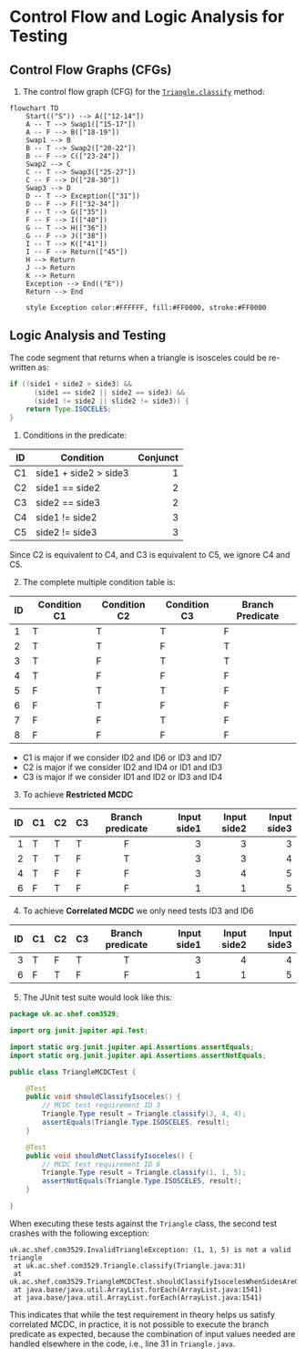 # Control Flow and Logic Analysis for Testing

## Control Flow Graphs (CFGs)

1. The control flow graph (CFG) for the [`Triangle.classify`](../code/lib/src/main/java/uk/ac/shef/com3529/Triangle.java) method:
   
```mermaid
flowchart TD
    Start(("S")) --> A(["12-14"])
    A -- T --> Swap1(["15-17"])
    A -- F --> B(["18-19"])
    Swap1 --> B
    B -- T --> Swap2(["20-22"])
    B -- F --> C(["23-24"])
    Swap2 --> C
    C -- T --> Swap3(["25-27"])
    C -- F --> D(["28-30"])
    Swap3 --> D
    D -- T --> Exception(["31"])
    D -- F --> F(["32-34"])
    F -- T --> G(["35"])
    F -- F --> I(["40"])
    G -- T --> H(["36"])
    G -- F --> J(["38"])
    I -- T --> K(["41"])
    I -- F --> Return(["45"])
    H --> Return
    J --> Return
    K --> Return
    Exception --> End(("E"))
    Return --> End

    style Exception color:#FFFFFF, fill:#FF0000, stroke:#FF0000
```

## Logic Analysis and Testing


The code segment that returns when a triangle is isosceles could be re-written as:

```java
if ((side1 + side2 > side3) &&
      (side1 == side2 || side2 == side3) &&
      (side1 != side2 || slide2 != side3)) {
    return Type.ISOCELES;
}
```

1. Conditions in the predicate:

<center>

| ID  | Condition | Conjunct |
| --- | --------- | --------: |
| C1  | side1 + side2 \> side3 | 1 |
| C2  | side1 == side2         | 2 |
| C3  | side2 == side3         | 2 |
| C4  | side1 != side2         | 3 |
| C5  | side2 != side3         | 3 |

</center>

Since C2 is equivalent to C4, and C3 is equivalent to C5, we ignore C4
and C5.

2. The complete multiple condition table is:

<center>

| ID | Condition C1 | Condition C2 | Condition C3 | Branch Predicate |
| --- | -------- | ------ | ------- |------- |
| 1   | T    | T    | T   | F  |
| 2   | T    | T    | F   | T  |
| 3   | T    | F    | T   | T  |
| 4   | T    | F    | F   | F  |
| 5   | F    | T    | T   | F  |
| 6   | F    | T    | F   | F  |
| 7   | F    | F    | T   | F  |
| 8   | F    | F    | F   | F  |

</center>

- C1 is major if we consider ID2 and ID6 or ID3 and ID7
- C2 is major if we consider ID2 and ID4 or ID1 and ID3
- C3 is major if we consider ID1 and ID2 or ID3 and ID4

3. To achieve **Restricted MCDC**

<center>

| ID  |  C1 |  C2 |  C3 | Branch predicate | Input side1 | Input side2 | Input side3 |
| ---:| --- | --- | --- | :--------------: | ----------: | ----------: | ----------: |
|   1 |   T |   T | T   |       F          |      3      |       3     |           3 |
|   2 |   T |   T | F   |       T          |      3      |       3     |           4 |
|   4 |   T |   F | F   |       F          |      3      |       4     |           5 |
|   6 |   F |   T | F   |       F          |      1      |       1     |           5 |

</center>

4. To achieve **Correlated MCDC** we only need tests ID3 and ID6

<center>

| ID  |  C1 |  C2 |  C3 | Branch predicate | Input side1 | Input side2 | Input side3 |
| ---:| --- | --- | --- | :--------------: | ----------: | ----------: | ----------: |
|   3 |   T |   F | T   |       T          |      3      |       4     |           4 |
|   6 |   F |   T | F   |       F          |      1      |       1     |           5 |

</center>

5. The JUnit test suite would look like this:

```java
package uk.ac.shef.com3529;

import org.junit.jupiter.api.Test;

import static org.junit.jupiter.api.Assertions.assertEquals;
import static org.junit.jupiter.api.Assertions.assertNotEquals;

public class TriangleMCDCTest {

    @Test
    public void shouldClassifyIsoceles() {
        // MCDC test requirement ID 3
        Triangle.Type result = Triangle.classify(3, 4, 4);
        assertEquals(Triangle.Type.ISOSCELES, result);
    }

    @Test
    public void shouldNotClassifyIsoceles() {
        // MCDC test requirement ID 6
        Triangle.Type result = Triangle.classify(1, 1, 5);
        assertNotEquals(Triangle.Type.ISOSCELES, result);
    }

}
```

When executing these tests against the `Triangle` class, the second test crashes with the following exception:

```
uk.ac.shef.com3529.InvalidTriangleException: (1, 1, 5) is not a valid triangle
 at uk.ac.shef.com3529.Triangle.classify(Triangle.java:31)
 at uk.ac.shef.com3529.TriangleMCDCTest.shouldClassifyIsocelesWhenSidesAreOutOfOrder(TriangleMCDCTest.java:21)
 at java.base/java.util.ArrayList.forEach(ArrayList.java:1541)
 at java.base/java.util.ArrayList.forEach(ArrayList.java:1541)
```

This indicates that while the test requirement in theory helps us satisfy correlated MCDC, in practice, it is not possible to execute the branch predicate as expected, because the combination of input values needed are handled elsewhere in the code, i.e., line 31 in `Triangle.java`.
